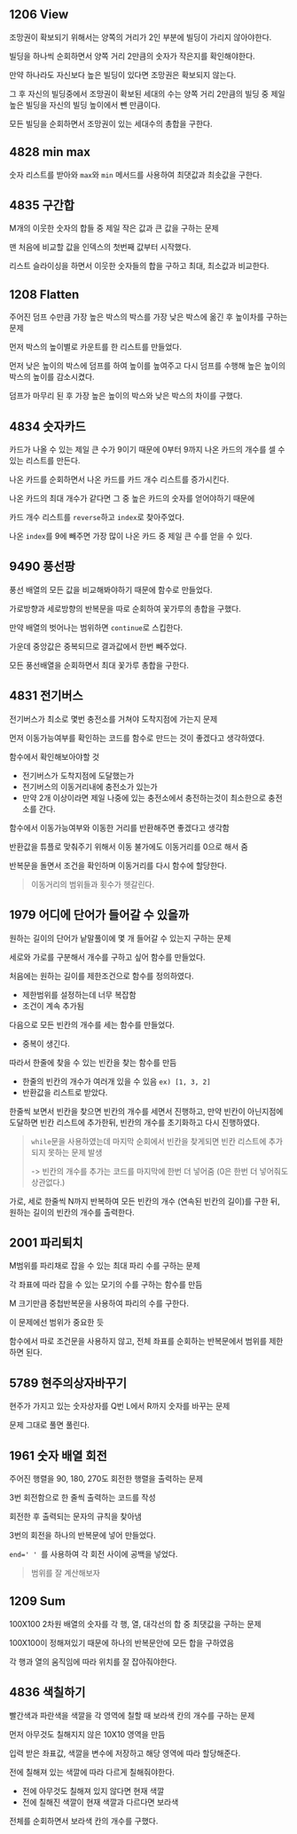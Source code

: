 ## 1206 View

조망권이 확보되기 위해서는 양쪽의 거리가 2인 부분에 빌딩이 가리지 않아야한다.

빌딩을 하나씩 순회하면서 양쪽 거리 2만큼의 숫자가 작은지를 확인해야한다.

만약 하나라도 자신보다 높은 빌딩이 있다면 조망권은 확보되지 않는다.

그 후 자신의 빌딩중에서 조망권이 확보된 세대의 수는 양쪽 거리 2만큼의 빌딩 중 제일 높은 빌딩을
자신의 빌딩 높이에서 뺀 만큼이다.

모든 빌딩을 순회하면서 조망권이 있는 세대수의 총합을 구한다.

## 4828 min max

숫자 리스트를 받아와 `max`와 `min` 메서드를 사용하여 최댓값과 최솟값을 구한다.

## 4835 구간합

M개의 이웃한 숫자의 합들 중 제일 작은 값과 큰 값을 구하는 문제

맨 처음에 비교할 값을 인덱스의 첫번째 값부터 시작했다.

리스트 슬라이싱을 하면서 이웃한 숫자들의 합을 구하고 최대, 최소값과 비교한다.

## 1208 Flatten

주어진 덤프 수만큼 가장 높은 박스의 박스를 가장 낮은 박스에 옮긴 후 높이차를 구하는 문제

먼저 박스의 높이별로 카운트를 한 리스트를 만들었다.

먼저 낮은 높이의 박스에 덤프를 하여 높이를 높여주고 다시 덤프를 수행해 높은 높이의 박스의 높이를 감소시켰다.

덤프가 마무리 된 후 가장 높은 높이의 박스와 낮은 박스의 차이를 구했다.

## 4834 숫자카드

카드가 나올 수 있는 제일 큰 수가 9이기 때문에 0부터 9까지 나온 카드의 개수를 셀 수 있는 리스트를 만든다.

나온 카드를 순회하면서 나온 카드를 카드 개수 리스트를 증가시킨다.

나온 카드의 최대 개수가 같다면 그 중 높은 카드의 숫자를 얻어야하기 때문에

카드 개수 리스트를 `reverse`하고 `index`로 찾아주었다.

나온 `index`를 9에 빼주면 가장 많이 나온 카드 중 제일 큰 수를 얻을 수 있다.

## 9490 풍선팡

풍선 배열의 모든 값을 비교해봐야하기 때문에 함수로 만들었다.

가로방향과 세로방향의 반복문을 따로 순회하여 꽃가루의 총합을 구했다.

만약 배열의 벗어나는 범위하면 `continue`로 스킵한다.

가운데 중앙값은 중복되므로 결과값에서 한번 빼주었다.

모든 풍선배열을 순회하면서 최대 꽃가루 총합을 구한다.

## 4831 전기버스

전기버스가 최소로 몇번 충전소를 거쳐야 도착지점에 가는지 문제

먼저 이동가능여부를 확인하는 코드를 함수로 만드는 것이 좋겠다고 생각하였다.

함수에서 확인해보아야할 것

- 전기버스가 도착지점에 도달했는가
- 전기버스의 이동거리내에 충전소가 있는가
- 만약 2개 이상이라면 제일 나중에 있는 충전소에서 충전하는것이 최소한으로 충전소를 간다.

함수에서 이동가능여부와 이동한 거리를 반환해주면 좋겠다고 생각함

반환값을 튜플로 맞춰주기 위해서 이동 불가에도 이동거리를 0으로 해서 줌

반복문을 돌면서 조건을 확인하며 이동거리를 다시 함수에 할당한다.

> 이동거리의 범위들과 횟수가 헷갈린다.

## 1979 어디에 단어가 들어갈 수 있을까

원하는 길이의 단어가 낱말풀이에 몇 개 들어갈 수 있는지 구하는 문제

세로와 가로를 구분해서 개수를 구하고 싶어 함수를 만들었다.

처음에는 원하는 길이를 제한조건으로 함수를 정의하였다.

- 제한범위를 설정하는데 너무 복잡함
- 조건이 계속 추가됨

다음으로 모든 빈칸의 개수를 세는 함수를 만들었다.

- 중복이 생긴다.

따라서 한줄에 찾을 수 있는 빈칸을 찾는 함수를 만듬

- 한줄의 빈칸의 개수가 여러개 있을 수 있음 `ex) [1, 3, 2]`
- 반환값을 리스트로 받았다.

한줄씩 보면서 빈칸을 찾으면 빈칸의 개수를 세면서 진행하고, 만약 빈칸이 아닌지점에 도달하면 빈칸 리스트에 추가한뒤, 빈칸의 개수를 초기화하고 다시 진행하였다.

> `while`문을 사용하였는데 마지막 순회에서 빈칸을 찾게되면 빈칸 리스트에 추가되지 못하는 문제 발생
>
> -> 빈칸의 개수를 추가는 코드를 마지막에 한번 더 넣어줌 (0은 한번 더 넣어줘도 상관없다.)

가로, 세로 한줄씩 N까지 반복하여 모든 빈칸의 개수 (연속된 빈칸의 길이)를 구한 뒤, 원하는 길이의 빈칸의 개수를 출력한다.

## 2001 파리퇴치

M범위를 파리채로 잡을 수 있는 최대 파리 수를 구하는 문제

각 좌표에 따라 잡을 수 있는 모기의 수를 구하는 함수를 만듬

M 크기만큼 중첩반복문을 사용하여 파리의 수를 구한다.

이 문제에선 범위가 중요한 듯

함수에서 따로 조건문을 사용하지 않고, 전체 좌표를 순회하는 반복문에서 범위를 제한하면 된다.

## 5789 현주의상자바꾸기

현주가 가지고 있는 숫자상자를 Q번 L에서 R까지 숫자를 바꾸는 문제

문제 그대로 풀면 풀린다.

## 1961 숫자 배열 회전

주어진 행렬을 90, 180, 270도 회전한 행렬을 출력하는 문제

3번 회전함으로 한 줄씩 출력하는 코드를 작성

회전한 후 출력되는 문자의 규칙을 찾아냄

3번의 회전을 하나의 반복문에 넣어 만들었다.

`end=' ' `를 사용하여 각 회전 사이에 공백을 넣었다.

> 범위를 잘 계산해보자


## 1209 Sum

100X100 2차원 배열의 숫자를 각 행, 열, 대각선의 합 중 최댓값을 구하는 문제

100X100이 정해져있기 때문에 하나의 반복문안에 모든 합을 구하였음

각 행과 열의 움직임에 따라 위치를 잘 잡아줘야한다.


## 4836 색칠하기

빨간색과 파란색을 색깔을 각 영역에 칠할 때 보라색 칸의 개수를 구하는 문제

먼저 아무것도 칠해지지 않은 10X10 영역을 만듬

입력 받은 좌표값, 색깔을 변수에 저장하고 해당 영역에 따라 할당해준다.

전에 칠해져 있는 색깔에 따라 다르게 칠해줘야한다.
- 전에 아무것도 칠해져 있지 않다면 현재 색깔
- 전에 칠해진 색깔이 현재 색깔과 다르다면 보라색

전체를 순회하면서 보라색 칸의 개수를 구했다.